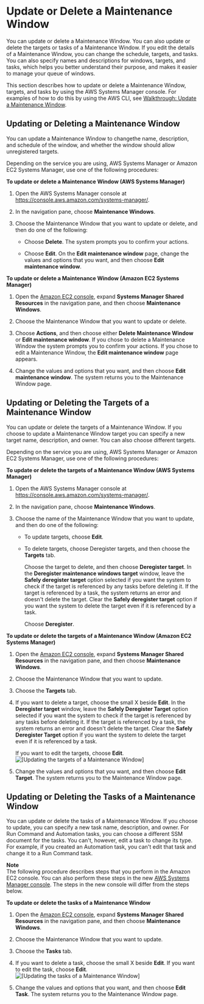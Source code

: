 # Update or Delete a Maintenance Window<a name="sysman-maintenance-update"></a>

You can update or delete a Maintenance Window\. You can also update or delete the targets or tasks of a Maintenance Window\. If you edit the details of a Maintenance Window, you can change the schedule, targets, and tasks\. You can also specify names and descriptions for windows, targets, and tasks, which helps you better understand their purpose, and makes it easier to manage your queue of windows\.

This section describes how to update or delete a Maintenance Window, targets, and tasks by using the AWS Systems Manager console\. For examples of how to do this by using the AWS CLI, see [Walkthrough: Update a Maintenance Window](sysman-mw-walk-update.md)\. 

## Updating or Deleting a Maintenance Window<a name="sysman-maintenance-update-mw"></a>

You can update a Maintenance Window to changethe name, description, and schedule of the window, and whether the window should allow unregistered targets\.

Depending on the service you are using, AWS Systems Manager or Amazon EC2 Systems Manager, use one of the following procedures:

**To update or delete a Maintenance Window \(AWS Systems Manager\)**

1. Open the AWS Systems Manager console at [https://console\.aws\.amazon\.com/systems\-manager/](https://console.aws.amazon.com/systems-manager/)\.

1. In the navigation pane, choose **Maintenance Windows**\. 

1. Choose the Maintenance Window that you want to update or delete, and then do one of the following:

   + Choose **Delete**\. The system prompts you to confirm your actions\. 

   + Choose **Edit**\. On the **Edit maintenance window** page, change the values and options that you want, and then choose **Edit maintenance window**\. 

**To update or delete a Maintenance Window \(Amazon EC2 Systems Manager\)**

1. Open the [Amazon EC2 console](https://console.aws.amazon.com/ec2/), expand **Systems Manager Shared Resources** in the navigation pane, and then choose **Maintenance Windows**\. 

1. Choose the Maintenance Window that you want to update or delete\.

1. Choose **Actions**, and then choose either **Delete Maintenance Window** or **Edit maintenance window**\. If you chose to delete a Maintenance Window the system prompts you to confirm your actions\. If you chose to edit a Maintenance Window, the **Edit maintenance window** page appears\.

1. Change the values and options that you want, and then choose **Edit maintenance window**\. The system returns you to the Maintenance Window page\.

## Updating or Deleting the Targets of a Maintenance Window<a name="sysman-maintenance-update-target"></a>

You can update or delete the targets of a Maintenance Window\. If you choose to update a Maintenance Window target you can specify a new target name, description, and owner\. You can also choose different targets\. 

Depending on the service you are using, AWS Systems Manager or Amazon EC2 Systems Manager, use one of the following procedures:

**To update or delete the targets of a Maintenance Window \(AWS Systems Manager\)**

1. Open the AWS Systems Manager console at [https://console\.aws\.amazon\.com/systems\-manager/](https://console.aws.amazon.com/systems-manager/)\.

1. In the navigation pane, choose **Maintenance Windows**\. 

1. Choose the name of the Maintenance Window that you want to update, and then do one of the following:

   + To update targets, choose **Edit**\.

   + To delete targets, choose Deregister targets, and then choose the **Targets** tab\.

     Choose the target to delete, and then choose **Deregister target**\. In the **Deregister maintenance windows target** window, leave the **Safely deregister target** option selected if you want the system to check if the target is referenced by any tasks before deleting it\. If the target is referenced by a task, the system returns an error and doesn't delete the target\. Clear the **Safely deregister target** option if you want the system to delete the target even if it is referenced by a task\.

     Choose **Deregister**\.

**To update or delete the targets of a Maintenance Window \(Amazon EC2 Systems Manager\)**

1. Open the [Amazon EC2 console](https://console.aws.amazon.com/ec2/), expand **Systems Manager Shared Resources** in the navigation pane, and then choose **Maintenance Windows**\. 

1. Choose the Maintenance Window that you want to update\.

1. Choose the **Targets** tab\.

1. If you want to delete a target, choose the small X beside **Edit**\. In the **Deregister target** window, leave the **Safely Deregister Target** option selected if you want the system to check if the target is referenced by any tasks before deleting it\. If the target is referenced by a task, the system returns an error and doesn't delete the target\. Clear the **Safely Deregister Target** option if you want the system to delete the target even if it is referenced by a task\.

   If you want to edit the targets, choose **Edit**\.  
![\[Updating the targets of a Maintenance Window\]](http://docs.aws.amazon.com/systems-manager/latest/userguide/images/sysman-update-mw1.png)

1. Change the values and options that you want, and then choose **Edit Target**\. The system returns you to the Maintenance Window page\.

## Updating or Deleting the Tasks of a Maintenance Window<a name="sysman-maintenance-update-tasks"></a>

You can update or delete the tasks of a Maintenance Window\. If you choose to update, you can specify a new task name, description, and owner\. For Run Command and Automation tasks, you can choose a different SSM document for the tasks\. You can't, however, edit a task to change its type\. For example, if you created an Automation task, you can't edit that task and change it to a Run Command task\. 

**Note**  
The following procedure describes steps that you perform in the Amazon EC2 console\. You can also perform these steps in the new [AWS Systems Manager console](https://console.aws.amazon.com/systems-manager/)\. The steps in the new console will differ from the steps below\.

**To update or delete the tasks of a Maintenance Window**

1. Open the [Amazon EC2 console](https://console.aws.amazon.com/ec2/), expand **Systems Manager Shared Resources** in the navigation pane, and then choose **Maintenance Windows**\. 

1. Choose the Maintenance Window that you want to update\.

1. Choose the **Tasks** tab\.

1. If you want to delete a task, choose the small X beside **Edit**\. If you want to edit the task, choose **Edit**\.  
![\[Updating the tasks of a Maintenance Window\]](http://docs.aws.amazon.com/systems-manager/latest/userguide/images/sysman-update-mw2.png)

1. Change the values and options that you want, and then choose **Edit Task**\. The system returns you to the Maintenance Window page\.
